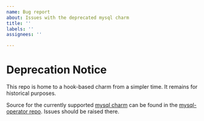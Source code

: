 ```yaml
---
name: Bug report
about: Issues with the deprecated mysql charm
title: ''
labels: ''
assignees: ''

---
```


# Deprecation Notice

This repo is home to a hook-based charm from a simpler time. It remains for historical purposes.

Source for the currently supported [mysql charm](https://charmhub.io/mysql) can be found in the [mysql-operator repo](https://github.com/canonical/mysql-operator).  Issues should be raised there.
